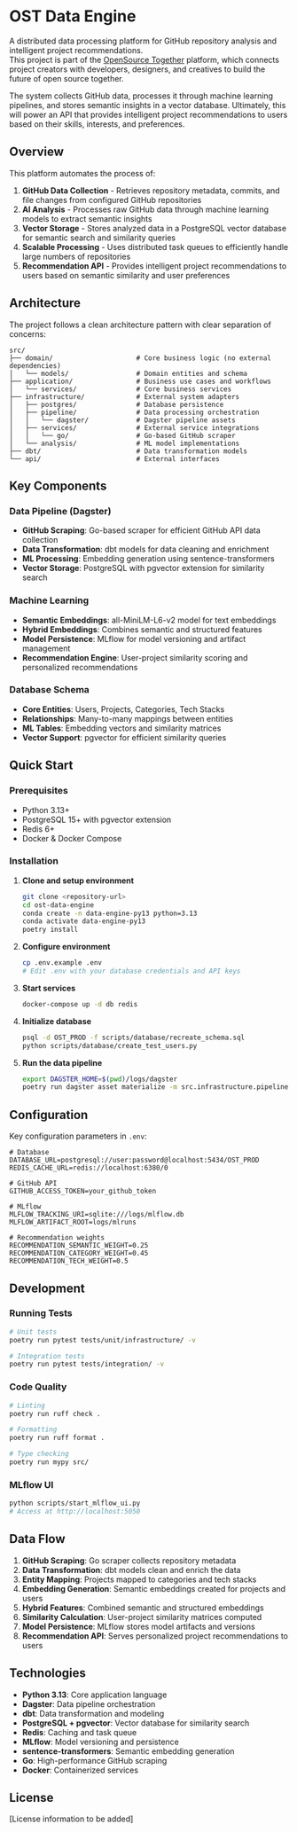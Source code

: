 # OST Data Engine

A distributed data processing platform for GitHub repository analysis and intelligent project recommendations.   
This project is part of the [OpenSource Together](https://github.com/opensource-together) platform, which connects project creators with developers, designers, and creatives to build the future of open source together.

The system collects GitHub data, processes it through machine learning pipelines, and stores semantic insights in a vector database. Ultimately, this will power an API that provides intelligent project recommendations to users based on their skills, interests, and preferences.

## Overview

This platform automates the process of:
1. **GitHub Data Collection** - Retrieves repository metadata, commits, and file changes from configured GitHub repositories
2. **AI Analysis** - Processes raw GitHub data through machine learning models to extract semantic insights
3. **Vector Storage** - Stores analyzed data in a PostgreSQL vector database for semantic search and similarity queries
4. **Scalable Processing** - Uses distributed task queues to efficiently handle large numbers of repositories
5. **Recommendation API** - Provides intelligent project recommendations to users based on semantic similarity and user preferences

## Architecture

The project follows a clean architecture pattern with clear separation of concerns:

```
src/
├── domain/                     # Core business logic (no external dependencies)
│   └── models/                 # Domain entities and schema
├── application/                # Business use cases and workflows
│   └── services/               # Core business services
├── infrastructure/             # External system adapters
│   ├── postgres/               # Database persistence
│   ├── pipeline/               # Data processing orchestration
│   │   └── dagster/            # Dagster pipeline assets
│   ├── services/               # External service integrations
│   │   └── go/                 # Go-based GitHub scraper
│   └── analysis/               # ML model implementations
├── dbt/                        # Data transformation models
└── api/                        # External interfaces
```

## Key Components

### Data Pipeline (Dagster)
- **GitHub Scraping**: Go-based scraper for efficient GitHub API data collection
- **Data Transformation**: dbt models for data cleaning and enrichment
- **ML Processing**: Embedding generation using sentence-transformers
- **Vector Storage**: PostgreSQL with pgvector extension for similarity search

### Machine Learning
- **Semantic Embeddings**: all-MiniLM-L6-v2 model for text embeddings
- **Hybrid Embeddings**: Combines semantic and structured features
- **Model Persistence**: MLflow for model versioning and artifact management
- **Recommendation Engine**: User-project similarity scoring and personalized recommendations

### Database Schema
- **Core Entities**: Users, Projects, Categories, Tech Stacks
- **Relationships**: Many-to-many mappings between entities
- **ML Tables**: Embedding vectors and similarity matrices
- **Vector Support**: pgvector for efficient similarity queries

## Quick Start

### Prerequisites
- Python 3.13+
- PostgreSQL 15+ with pgvector extension
- Redis 6+
- Docker & Docker Compose

### Installation

1. **Clone and setup environment**
   ```bash
   git clone <repository-url>
   cd ost-data-engine
   conda create -n data-engine-py13 python=3.13
   conda activate data-engine-py13
   poetry install
   ```

2. **Configure environment**
   ```bash
   cp .env.example .env
   # Edit .env with your database credentials and API keys
   ```

3. **Start services**
   ```bash
   docker-compose up -d db redis
   ```

4. **Initialize database**
   ```bash
   psql -d OST_PROD -f scripts/database/recreate_schema.sql
   python scripts/database/create_test_users.py
   ```

5. **Run the data pipeline**
   ```bash
   export DAGSTER_HOME=$(pwd)/logs/dagster
   poetry run dagster asset materialize -m src.infrastructure.pipeline.dagster.definitions --select training_data_pipeline
   ```

## Configuration

Key configuration parameters in `.env`:

```env
# Database
DATABASE_URL=postgresql://user:password@localhost:5434/OST_PROD
REDIS_CACHE_URL=redis://localhost:6380/0

# GitHub API
GITHUB_ACCESS_TOKEN=your_github_token

# MLflow
MLFLOW_TRACKING_URI=sqlite:///logs/mlflow.db
MLFLOW_ARTIFACT_ROOT=logs/mlruns

# Recommendation weights
RECOMMENDATION_SEMANTIC_WEIGHT=0.25
RECOMMENDATION_CATEGORY_WEIGHT=0.45
RECOMMENDATION_TECH_WEIGHT=0.5
```

## Development

### Running Tests
```bash
# Unit tests
poetry run pytest tests/unit/infrastructure/ -v

# Integration tests
poetry run pytest tests/integration/ -v
```

### Code Quality
```bash
# Linting
poetry run ruff check .

# Formatting
poetry run ruff format .

# Type checking
poetry run mypy src/
```

### MLflow UI
```bash
python scripts/start_mlflow_ui.py
# Access at http://localhost:5050
```

## Data Flow

1. **GitHub Scraping**: Go scraper collects repository metadata
2. **Data Transformation**: dbt models clean and enrich the data
3. **Entity Mapping**: Projects mapped to categories and tech stacks
4. **Embedding Generation**: Semantic embeddings created for projects and users
5. **Hybrid Features**: Combined semantic and structured embeddings
6. **Similarity Calculation**: User-project similarity matrices computed
7. **Model Persistence**: MLflow stores model artifacts and versions
8. **Recommendation API**: Serves personalized project recommendations to users

## Technologies

- **Python 3.13**: Core application language
- **Dagster**: Data pipeline orchestration
- **dbt**: Data transformation and modeling
- **PostgreSQL + pgvector**: Vector database for similarity search
- **Redis**: Caching and task queue
- **MLflow**: Model versioning and persistence
- **sentence-transformers**: Semantic embedding generation
- **Go**: High-performance GitHub scraping
- **Docker**: Containerized services

## License

[License information to be added]
